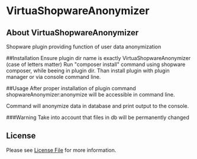 # VirtuaShopwareAnonymizer
## About VirtuaShopwareAnonymizer
Shopware plugin providing function of user data anonymization

##Installation
Ensure plugin dir name is exactly VirtuaShopwareAnonymizer (case of letters matter)
Run "composer install" command using shopware composer,
while beeing in plugin dir.
Than install plugin with plugin manager or via console command line.


##Usage
After proper installation of plugin command
shopwareAnonymizer:anonymize will be accessible in command line.

Command will anonymize data in database and print output to the console.

###Warning
Take into account that files in db will be permanently changed

## License
Please see [License File](LICENSE) for more information.